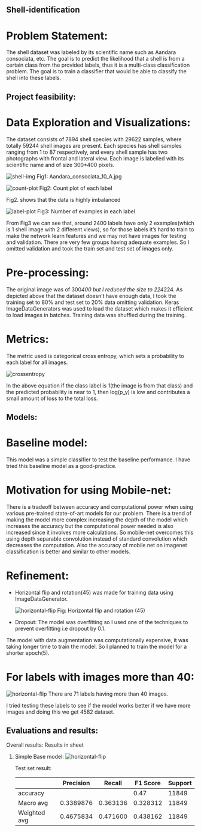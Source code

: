 ## Shell-identification

# Problem Statement:

The shell dataset was labeled by its scientific name such as Aandara consociata, etc.
The goal is to predict the likelihood that a shell is from a certain class from the provided labels, thus it is a multi-class classification problem.
The goal is to train a classifier that would be able to classify the shell into these labels.

## Project feasibility:
# Data Exploration and Visualizations:
The dataset consists of 7894 shell species with 29622 samples, where totally 59244 shell images are present.
Each species has shell samples ranging from 1 to 87 respectively, and every shell sample has two photographs with frontal and lateral view.
Each image is labelled with its scientific name and of size 300*400 pixels.

![shell-img](./img/shell.png)
Fig1: Aandara_consociata_10_A.jpg

![count-plot](./img/count-plot.png)
Fig2: Count plot of each label

Fig2. shows that the data is highly imbalanced

![label-plot](./img/label-plot.png)
Fig3: Number of examples in each label

From Fig3 we can see that, around 2400 labels have only 2 examples(which is 1
shell image with 2 different views), so for those labels it’s hard to train to make the
network learn features and we may not have images for testing and validation. There
are very few groups having adequate examples.
So I omitted validation and took the train set and test set of images only.

# Pre-processing:
The original image was of 300*400 but I reduced the size to 224*224. As depicted above that
the dataset doesn’t have enough data, I took the training set to 80% and test set to 20% data
omitting validation.
Keras ImageDataGenerators was used to load the dataset which makes it efficient to load
images in batches. Training data was shuffled during the training.

# Metrics:
The metric used is categorical cross entropy, which sets a probability to each label for all
images.

![crossentropy](./img/cross-entropy.png)

In the above equation if the class label is 1(the image is from that class) and the predicted probability is near to 1, then log(p_y) is low and contributes a small amount of loss to the total loss.

## Models:
# Baseline model:
This model was a simple classifier to test the baseline performance. I have tried this baseline model as a good-practice.

# Motivation for using Mobile-net:
There is a tradeoff between accuracy and computational power when using various pre-trained state-of-art models for our problem.
There is a trend of making the model more complex increasing the depth of the model which increases the accuracy but the computational power needed is also increased since it involves more calculations. So mobile-net overcomes this using depth separable convolution instead of standard convolution which decreases the computation. Also the accuracy of mobile net on imagenet classification is better and similar to other models.


# Refinement:
- Horizontal flip and rotation(45) was made for training data using ImageDataGenerator.

    ![horizontal-flip](./img/horizontal-flip.png)
    Fig: Horizontal flip and rotation (45)

- Dropout:
    The model was overfitting so I used one of the techniques to prevent overfitting i.e dropout by 0.1.

The model with data augmentation was computationally expensive, it was taking
longer time to train the model. So I planned to train the model for a shorter epoch(5).

# For labels with images more than 40:

![horizontal-flip](./img/more.png)
    There are 71 labels having more than 40 images.

I tried testing these labels to see if the model works better if we have more images and doing this we get 4582 dataset.

## Evaluations and results:

Overall results: Results in sheet

1. Simple Base model:
    ![horizontal-flip](./img/basemodel.png)

    Test set result:

    |  | Precision | Recall | F1 Score | Support |
    |--| --------- | ------ | -------- | ------- |
    |accuracy| | | 0.47 | 11849 |
    | Macro avg | 0.3389876 | 0.363136 | 0.328312 | 11849 |
    | Weighted avg | 0.4675834 | 0.471600 | 0.438162 | 11849|
